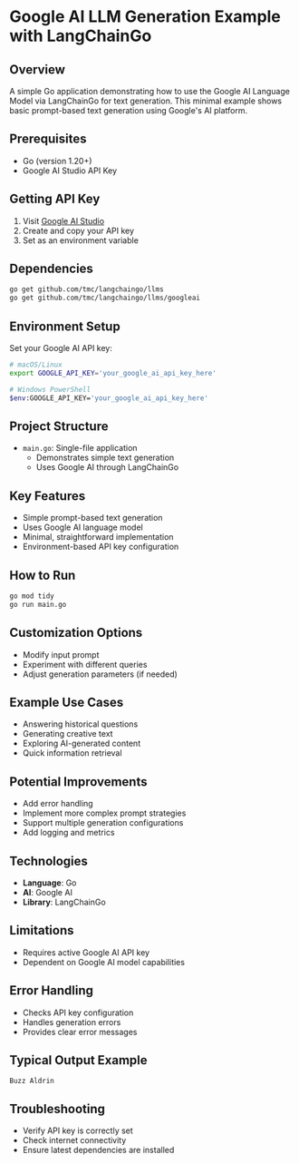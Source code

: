 # Google AI LLM Generation Example with LangChainGo

## Overview

A simple Go application demonstrating how to use the Google AI Language Model via LangChainGo for text generation. This minimal example shows basic prompt-based text generation using Google's AI platform.

## Prerequisites

- Go (version 1.20+)
- Google AI Studio API Key

## Getting API Key

1. Visit [Google AI Studio](https://aistudio.google.com/apikey)
2. Create and copy your API key
3. Set as an environment variable

## Dependencies

```bash
go get github.com/tmc/langchaingo/llms
go get github.com/tmc/langchaingo/llms/googleai
```

## Environment Setup

Set your Google AI API key:

```bash
# macOS/Linux
export GOOGLE_API_KEY='your_google_ai_api_key_here'

# Windows PowerShell
$env:GOOGLE_API_KEY='your_google_ai_api_key_here'
```

## Project Structure

- `main.go`: Single-file application
  - Demonstrates simple text generation
  - Uses Google AI through LangChainGo

## Key Features

- Simple prompt-based text generation
- Uses Google AI language model
- Minimal, straightforward implementation
- Environment-based API key configuration

## How to Run

```bash
go mod tidy
go run main.go
```

## Customization Options

- Modify input prompt
- Experiment with different queries
- Adjust generation parameters (if needed)

## Example Use Cases

- Answering historical questions
- Generating creative text
- Exploring AI-generated content
- Quick information retrieval

## Potential Improvements

- Add error handling
- Implement more complex prompt strategies
- Support multiple generation configurations
- Add logging and metrics

## Technologies

- **Language**: Go
- **AI**: Google AI
- **Library**: LangChainGo

## Limitations

- Requires active Google AI API key
- Dependent on Google AI model capabilities

## Error Handling

- Checks API key configuration
- Handles generation errors
- Provides clear error messages

## Typical Output Example

```
Buzz Aldrin
```

## Troubleshooting

- Verify API key is correctly set
- Check internet connectivity
- Ensure latest dependencies are installed